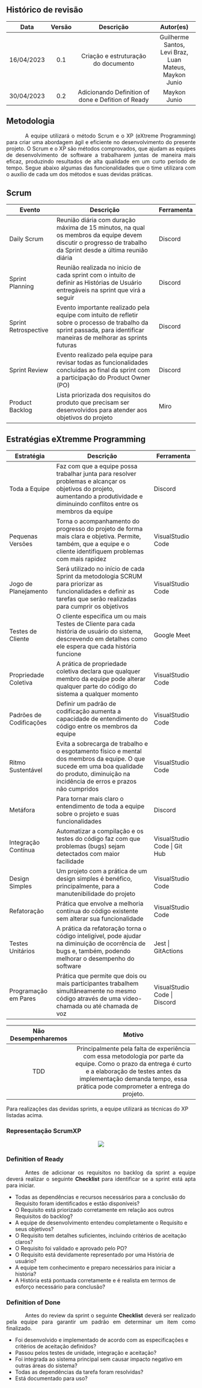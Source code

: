 ## Histórico de revisão

|    Data    | Versão |                     Descrição                      |                                Autor(es)                                 |
| :--------: | :----: | :------------------------------------------------: | :----------------------------------------------------------------------: |
| 16/04/2023 |  0.1   |        Criação e estruturação do documento         | Guilherme Santos, </br> Levi Braz, </br> Luan Mateus, </br> Maykon Junio |
| 30/04/2023 |  0.2   | Adicionando Definition of done e Defition of Ready |                               Maykon Junio                               |

## Metodologia

<p style="text-indent: 50px;text-align: justify;"> A equipe utilizará o método Scrum e o XP (eXtreme Programming) para criar uma abordagem ágil e eficiente no desenvolvimento do presente projeto. O Scrum e o XP são métodos comprovados, que ajudam as equipes de desenvolvimento de software a trabalharem juntas de maneira mais eficaz, produzindo resultados de alta qualidade em um curto período de tempo. Segue abaixo algumas das funcionalidades que o time utilizara com o auxílio de cada um dos métodos e suas devidas práticas.
</p>

## Scrum

| Evento               | Descrição                                                                                                                                                                | Ferramenta |
| -------------------- | ------------------------------------------------------------------------------------------------------------------------------------------------------------------------ | ---------- |
| Daily Scrum          | Reunião diária com duração máxima de 15 minutos, na qual os membros da equipe devem discutir o progresso de trabalho da Sprint desde a última reunião diária             | Discord    |
| Sprint Planning      | Reunião realizada no inicio de cada sprint com o intuito de definir as Histórias de Usuário entregáveis na sprint que virá a seguir                                      | Discord    |
| Sprint Retrospective | Evento importante realizado pela equipe com intuito de refletir sobre o processo de trabalho da sprint passada, para identificar maneiras de melhorar as sprints futuras | Discord    |
| Sprint Review        | Evento realizado pela equipe para revisar todas as funcionalidades concluídas ao final da sprint com a participação do Product Owner (PO)                                | Discord    |
| Product Backlog      | Lista priorizada dos requisitos do produto que precisam ser desenvolvidos para atender aos objetivos do projeto                                                          | Miro       |

## Estratégias eXtremme Programming

| Estratégia              | Descrição                                                                                                                                                                                    | Ferramenta                   |
| ----------------------- | -------------------------------------------------------------------------------------------------------------------------------------------------------------------------------------------- | ---------------------------- |
| Toda a Equipe           | Faz com que a equipe possa trabalhar junta para resolver problemas e alcançar os objetivos do projeto, aumentando a produtividade e diminuindo conflitos entre os membros da equipe          | Discord                      |
| Pequenas Versões        | Torna o acompanhamento do progresso do projeto de forma mais clara e objetiva. Permite, também, que a equipe e o cliente identifiquem problemas com mais rapidez                             | VisualStudio Code            |
| Jogo de Planejamento    | Será utilizado no início de cada Sprint da metodologia SCRUM para priorizar as funcionalidades e definir as tarefas que serão realizadas para cumprir os objetivos                           | VisualStudio Code            |
| Testes de Cliente       | O cliente especifica um ou mais Testes de Cliente para cada história de usuário do sistema, descrevendo em detalhes como ele espera que cada história funcione                               | Google Meet                  |
| Propriedade Coletiva    | A prática de propriedade coletiva declara que qualquer membro da equipe pode alterar qualquer parte do código do sistema a qualquer momento                                                  | VisualStudio Code            |
| Padrões de Codificações | Definir um padrão de codificação aumenta a capacidade de entendimento do código entre os membros da equipe                                                                                   | VisualStudio Code            |
| Ritmo Sustentável       | Evita a sobrecarga de trabalho e o esgotamento físico e mental dos membros da equipe. O que sucede em uma boa qualidade do produto, diminuição na incidência de erros e prazos não cumpridos | VisualStudio Code            |
| Metáfora                | Para tornar mais claro o entendimento de toda a equipe sobre o projeto e suas funcionalidades                                                                                                | Discord                      |
| Integração Contínua     | Automatizar a compilação e os testes do código faz com que problemas (bugs) sejam detectados com maior facilidade                                                                            | VisualStudio Code \| Git Hub |
| Design Simples          | Um projeto com a prática de um design simples é benéfico, principalmente, para a manutenibilidade do projeto                                                                                 | VisualStudio Code            |
| Refatoração             | Prática que envolve a melhoria contínua do código existente sem alterar sua funcionalidade                                                                                                   | VisualStudio Code            |
| Testes Unitários        | A prática da refatoração torna o código inteligível, pode ajudar na diminuição de ocorrência de bugs e, também, podendo melhorar o desempenho do software                                    | Jest \| GitActions           |
| Programação em Pares    | Prática que permite que dois ou mais participantes trabalhem simultâneamente no mesmo código através de uma vídeo-chamada ou até chamada de voz                                              | VisualStudio Code \| Discord |

| Não Desempenharemos |                                                                                                                Motivo                                                                                                                 |
| :-----------------: | :-----------------------------------------------------------------------------------------------------------------------------------------------------------------------------------------------------------------------------------: |
|         TDD         | Principalmente pela falta de experiência com essa metodologia por parte da equipe. Como o prazo da entrega é curto e a elaboração de testes antes da implementação demanda tempo, essa prática pode comprometer a entrega do projeto. |

Para realizações das devidas sprints, a equipe utilizará as técnicas do XP listadas acima.

### Representação ScrumXP

<p align="center">

<img src="https://user-images.githubusercontent.com/89596623/233391050-4f6b04f9-ec8e-4cb1-81c0-5b83fab6b672.png">

</p>

### Definition of Ready

<p style="text-indent: 50px;text-align: justify;">
Antes de adicionar os requisitos no backlog da sprint a equipe deverá realizar o seguinte <b>Checklist</b> para identificar se a sprint está apta para iniciar.
</p>

- Todas as dependências e recursos necessários para a conclusão do Requisito foram identificados e estão disponíveis?
- O Requisito está priorizado corretamente em relação aos outros Requisitos do backlog?
- A equipe de desenvolvimento entendeu completamente o Requisito e seus objetivos?
- O Requisito tem detalhes suficientes, incluindo critérios de aceitação claros?
- O Requisito foi validado e aprovado pelo PO?
- O Requisito está devidamente representado por uma História de usuário?
- A equipe tem conhecimento e preparo necessários para iniciar a história?
- A História está pontuada corretamente e é realista em termos de esforço necessário para conclusão?

### Definition of Done

<p style="text-indent: 50px;text-align: justify;">
Antes do review da sprint o seguinte <b>Checklist</b> deverá ser realizado pela equipe para garantir um padrão em determinar um item como finalizado.
</p>

- Foi desenvolvido e implementado de acordo com as especificações e critérios de aceitação definidos?
- Passou pelos testes de unidade, integração e aceitação?
- Foi integrada ao sistema principal sem causar impacto negativo em outras áreas do sistema?
- Todas as dependências da tarefa foram resolvidas?
- Está documentado para uso?
